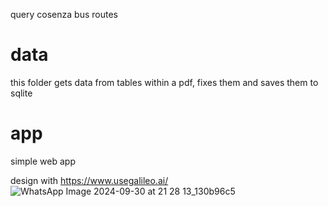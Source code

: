 query cosenza bus routes

# data
this folder gets data from tables within a pdf, fixes them and saves them to sqlite

# app
simple web app

design with https://www.usegalileo.ai/
![WhatsApp Image 2024-09-30 at 21 28 13_130b96c5](https://github.com/user-attachments/assets/8e3dea15-9800-424b-9aef-9b23ddd2759d)
